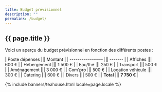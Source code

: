 ```yaml
---
title: Budget prévisionnel
description: ""
permalink: /budget/
---
```


<section class="section">
  <div class="wrapper" markdown="1">

# {{ page.title }}
    
<p>Voici un aperçu du budget prévisionnel en fonction des différents postes :</p>

| Poste dépenses    ||| Montant |
| ----------------- ||| ------- |
| Affiches          |||   600 € |
| Hébergement       ||| 1 500 € |
| Eau/thé           |||   250 € |
| Transport         |||   500 € |
| Aménagement       ||| 3 000 € |
| Com'pro           |||   500 € |
| Location véhicule |||   300 € |
| Catering          |||   600 € |
| Divers            |||   500 € |
| **Total**         ||| **7 750 €** |

{% include banners/teahouse.html locale=page.locale %}
